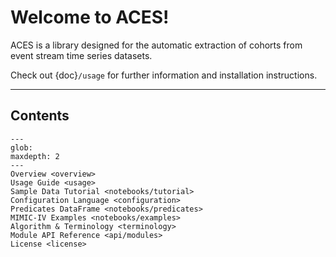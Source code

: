 # Welcome to ACES!

ACES is a library designed for the automatic extraction of cohorts from event stream time series datasets.

Check out {doc}`/usage` for further information and installation instructions.

______________________________________________________________________

## Contents

```{toctree}
---
glob:
maxdepth: 2
---
Overview <overview>
Usage Guide <usage>
Sample Data Tutorial <notebooks/tutorial>
Configuration Language <configuration>
Predicates DataFrame <notebooks/predicates>
MIMIC-IV Examples <notebooks/examples>
Algorithm & Terminology <terminology>
Module API Reference <api/modules>
License <license>
```
